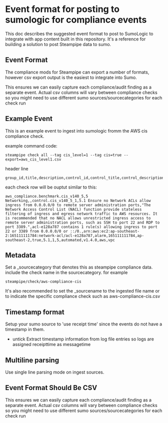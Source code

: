 # Event format for posting to sumologic for compliance events

This doc describes the suggested event format to post to SumoLogic to integrate with app content built in this repository. It's a reference for building a solution to post Steampipe data to sumo.

## Event Format
The compliance mods for Steampipe can export a number of formats, however csv export output is the easiest to integrate into Sumo.

This ensures we can easily capture each compliance/audit finding as a separate event.
Actual csv columns will vary between compliance checks so you might need to use different sumo sources/sourcecategories for each check run

## Example Event
This is an example event to ingest into sumologic fromm the AWS cis compliance check.

example command code:
```
steampipe check all --tag cis_level=1 --tag cis=true --export=aws_cis_level1.csv
```

header line
```
group_id,title,description,control_id,control_title,control_description,reason,resource,status,account_id,region,cis,cis_item_id,cis_level,cis_section_id,cis_type,cis_version,plugin,service
```

each check row will be ouptut similar to this:
```
aws_compliance.benchmark.cis_v140_5,5 Networking,,control.cis_v140_5_1,5.1 Ensure no Network ACLs allow ingress from 0.0.0.0/0 to remote server administration ports,"The Network Access Control List (NACL) function provide stateless filtering of ingress and egress network traffic to AWS resources. It is recommended that no NACL allows unrestricted ingress access to remote server administration ports, such as SSH to port 22 and RDP to port 3389.",acl-e128a787 contains 1 rule(s) allowing ingress to port 22 or 3389 from 0.0.0.0/0 or ::/0.,arn:aws:ec2:ap-southeast-2:165111111784:network-acl/acl-e128a787,alarm,165111111784,ap-southeast-2,true,5.1,1,5,automated,v1.4.0,aws,vpc
```

## Metadata
Set a _sourcecategory that denotes this as steampipe compliance data.
include the check name in the sourcecategory. for example

```
steampipe/check/aws-compliance-cis
```

It's also recommended to set the _sourcename to the ingested file name or to indicate the specific compliance check such as aws-compliance-cis.csv

## Timestamp format
Setup your sumo source to 'use receipt time' since the events do not have a timestamp in them.
- untick  Extract timestamp information from log file entries so logs are assigned receipttime as messagetime


## Multiline parsing
Use single line parsing mode on ingest sources.

## Event Format Should Be CSV
This ensures we can easily capture each compliance/audit finding as a separate event.
Actual csv columns will vary between compliance checks so you might need to use different sumo sources/sourcecategories for each check run